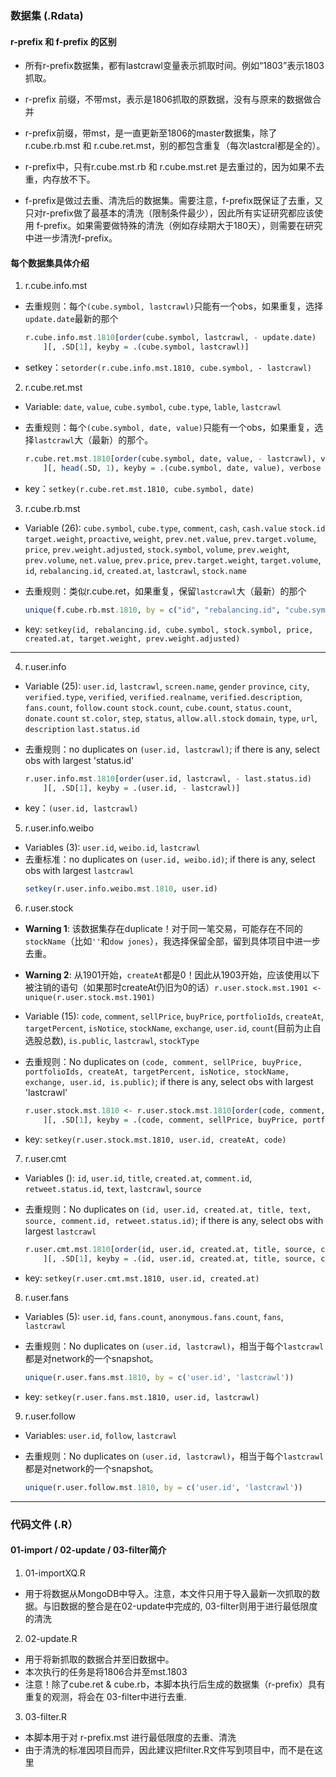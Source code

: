 ### 数据集 (.Rdata)
#### r-prefix 和 f-prefix 的区别
* 所有r-prefix数据集，都有lastcrawl变量表示抓取时间。例如“1803”表示1803抓取。

* r-prefix 前缀，不带mst，表示是1806抓取的原数据，没有与原来的数据做合并

* r-prefix前缀，带mst，是一直更新至1806的master数据集，除了r.cube.rb.mst 和 r.cube.ret.mst，别的都包含重复（每次lastcral都是全的）。

* r-prefix中，只有r.cube.mst.rb 和 r.cube.mst.ret 是去重过的，因为如果不去重，内存放不下。

* f-prefix是做过去重、清洗后的数据集。需要注意，f-prefix既保证了去重，又只对r-prefix做了最基本的清洗（限制条件最少），因此所有实证研究都应该使用 f-prefix。如果需要做特殊的清洗（例如存续期大于180天），则需要在研究中进一步清洗f-prefix。

#### 每个数据集具体介绍
1. r.cube.info.mst
* 去重规则：每个`(cube.symbol, lastcrawl)`只能有一个obs，如果重复，选择`update.date`最新的那个
    ```R
    r.cube.info.mst.1810[order(cube.symbol, lastcrawl, - update.date)
        ][, .SD[1], keyby = .(cube.symbol, lastcrawl)]
    ```

* setkey：`setorder(r.cube.info.mst.1810, cube.symbol, - lastcrawl)`

2. r.cube.ret.mst
* Variable: `date`, `value`, `cube.symbol`, `cube.type`, `lable`, `lastcrawl`
*  去重规则：每个`(cube.symbol, date, value)`只能有一个obs，如果重复，选择`lastcrawl`大（最新）的那个。
    ```R
    r.cube.ret.mst.1810[order(cube.symbol, date, value, - lastcrawl), verbose = T
        ][, head(.SD, 1), keyby = .(cube.symbol, date, value), verbose = T]
    ```

* key：`setkey(r.cube.ret.mst.1810, cube.symbol, date)`

3. r.cube.rb.mst
* Variable (26): `cube.symbol`, `cube.type`, `comment`, `cash`, `cash.value` `stock.id` `target.weight`, `proactive`, `weight`, `prev.net.value`, `prev.target.volume`, `price`, `prev.weight.adjusted`, `stock.symbol`, `volume`, `prev.weight`, `prev.volume`, `net.value`, `prev.price`, `prev.target.weight`, `target.volume`, `id`, `rebalancing.id`, `created.at`, `lastcrawl`, `stock.name` 

* 去重规则：类似r.cube.ret，如果重复，保留`lastcrawl`大（最新）的那个
    ```R
    unique(f.cube.rb.mst.1810, by = c("id", "rebalancing.id", "cube.symbol", "stock.symbol", "price", "created.at", "target.weight", "prev.weight.adjusted", "lastcrawl")) 
    ```

* key: `setkey(id, rebalancing.id, cube.symbol, stock.symbol, price, created.at, target.weight, prev.weight.adjusted)`
***

4. r.user.info
* Variable (25): `user.id`, `lastcrawl`, `screen.name`, `gender` 
`province`, `city`, `verified.type`, `verified`,
`verified.realname`, `verified.description`, `fans.count`, `follow.count` 
 `stock.count`, `cube.count`, `status.count`, `donate.count` 
 `st.color`, `step`, `status`, `allow.all.stock` 
 `domain`, `type`, `url`, `description` 
 `last.status.id` 

 * 去重规则：no duplicates on `(user.id, lastcrawl)`; if there is any, select obs with largest 'status.id'
    ```R
    r.user.info.mst.1810[order(user.id, lastcrawl, - last.status.id)
        ][, .SD[1], keyby = .(user.id, - lastcrawl)]
    ```
* key：`(user.id, lastcrawl)`

5. r.user.info.weibo
* Variables (3): `user.id`, `weibo.id`, `lastcrawl`
* 去重标准：no duplicates on `(user.id, weibo.id)`; if there is any, select obs with largest `lastcrawl`
    ```R
    setkey(r.user.info.weibo.mst.1810, user.id)
    ```

6. r.user.stock
* __Warning 1__: 该数据集存在duplicate！对于同一笔交易，可能存在不同的`stockName`（比如`''`和`dow jones`），我选择保留全部，留到具体项目中进一步去重。

* __Warning 2__: 从1901开始，`createAt`都是0！因此从1903开始，应该使用以下被注销的语句（如果那时createAt仍旧为0的话）`r.user.stock.mst.1901 <- unique(r.user.stock.mst.1901)`

* Variable (15): `code`, `comment`, `sellPrice`, `buyPrice`, `portfolioIds`, `createAt`, `targetPercent`, `isNotice`, `stockName`, `exchange`, `user.id`, `count`(目前为止自选股总数),  `is.public`, `lastcrawl`, `stockType` 

* 去重规则：No duplicates on `(code, comment, sellPrice, buyPrice, portfolioIds, createAt, targetPercent, isNotice, stockName, exchange, user.id, is.public)`; if there is any, select obs with largest 'lastcrawl'
    ```R
    r.user.stock.mst.1810 <- r.user.stock.mst.1810[order(code, comment, sellPrice, buyPrice, portfolioIds, createAt, targetPercent, isNotice, exchange, user.id, is.public, stockName, - lastcrawl)
        ][, .SD[1], keyby = .(code, comment, sellPrice, buyPrice, portfolioIds, createAt, targetPercent, isNotice, exchange, user.id, is.public, stockName)]
    ```

* key: `setkey(r.user.stock.mst.1810, user.id, createAt, code)`

7. r.user.cmt
* Variables (): `id`, `user.id`, `title`, `created.at`, `comment.id`, `retweet.status.id`, `text`, `lastcrawl`, `source` 

* 去重规则：No duplicates on `(id, user.id, created.at, title, text, source, comment.id, retweet.status.id)`; if there is any, select obs with largest `lastcrawl`
    ```R
    r.user.cmt.mst.1810[order(id, user.id, created.at, title, source, comment.id, retweet.status.id, - lastcrawl)
        ][, .SD[1], keyby = .(id, user.id, created.at, title, source, comment.id, retweet.status.id)]
    ```
* key: `setkey(r.user.cmt.mst.1810, user.id, created.at)`

8. r.user.fans
* Variables (5): `user.id`, `fans.count`, `anonymous.fans.count`, `fans`, `lastcrawl` 

* 去重规则：No duplicates on `(user.id, lastcrawl)`，相当于每个`lastcrawl`都是对network的一个snapshot。
    ```R
    unique(r.user.fans.mst.1810, by = c('user.id', 'lastcrawl'))
    ```

* key: `setkey(r.user.fans.mst.1810, user.id, lastcrawl)`


9. r.user.follow
* Variables: `user.id`, `follow`, `lastcrawl`

* 去重规则：No duplicates on `(user.id, lastcrawl)`，相当于每个`lastcrawl`都是对network的一个snapshot。
    ```R
    unique(r.user.follow.mst.1810, by = c('user.id', 'lastcrawl'))
    ```


***

### 代码文件 (.R）
#### 01-import / 02-update / 03-filter简介
1. 01-importXQ.R
* 用于将数据从MongoDB中导入。注意，本文件只用于导入最新一次抓取的数据。与旧数据的整合是在02-update中完成的, 03-filter则用于进行最低限度的清洗

2. 02-update.R
* 用于将新抓取的数据合并至旧数据中。
* 本次执行的任务是将1806合并至mst.1803
* 注意！除了cube.ret & cube.rb，本脚本执行后生成的数据集（r-prefix）具有重复的观测，将会在 03-filter中进行去重.

3. 03-filter.R
* 本脚本用于对 r-prefix.mst 进行最低限度的去重、清洗
* 由于清洗的标准因项目而异，因此建议把filter.R文件写到项目中，而不是在这里



